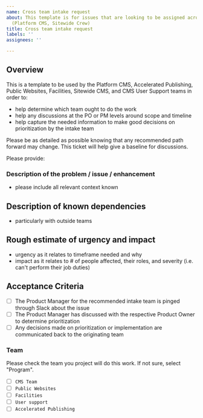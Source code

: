 ```yaml
---
name: Cross team intake request
about: This template is for issues that are looking to be assigned across teams internally
  (Platform CMS, Sitewide Crew)
title: Cross team intake request
labels: ''
assignees: ''

---
```


## Overview
This is a template to be used by the Platform CMS, Accelerated Publishing, Public Websites, Facilities, Sitewide CMS, and CMS User Support teams in order to:
- help determine which team ought to do the work
- help any discussions at the PO or PM levels around scope and timeline
- help capture the needed information to make good decisions on prioritization by the intake team

Please be as detailed as possible knowing that any recommended path forward may change. This ticket will help give a baseline for discussions.

Please provide:

### Description of the problem / issue / enhancement
* please include all relevant context known

## Description of known dependencies
* particularly with outside teams

## Rough estimate of urgency and impact
* urgency as it relates to timeframe needed and why
* impact as it relates to # of people affected, their roles, and severity (i.e. can't perform their job duties)

## Acceptance Criteria
- [ ] The Product Manager for the recommended intake team is pinged through Slack about the issue
- [ ] The Product Manager has discussed with the respective Product Owner to determine prioritization
- [ ] Any decisions made on prioritization or implementation are communicated back to the originating team

### Team
Please check the team you project will do this work. If not sure, select "Program".

- [ ] `CMS Team`
- [ ] `Public Websites`
- [ ] `Facilities`
- [ ] `User support`
- [ ] `Accelerated Publishing`
